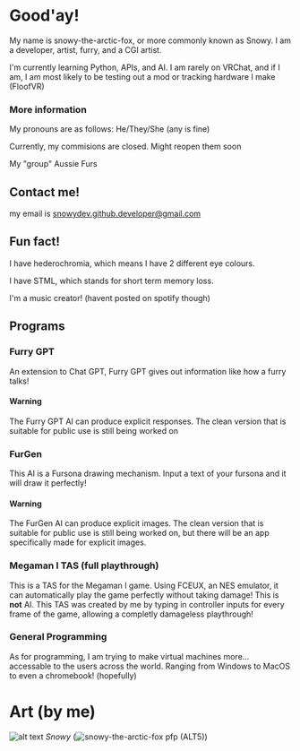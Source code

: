 # Good'ay!
My name is snowy-the-arctic-fox, or more commonly known as Snowy. I am a developer, artist, furry, and a CGI artist. 

I'm currently learning Python, APIs, and AI. I am rarely on VRChat, and if I am, I am most likely to be testing out a mod or tracking hardware I make (FloofVR)

### More information

My pronouns are as follows: He/They/She (any is fine)

Currently, my commisions are closed. Might reopen them soon

My "group" Aussie Furs

## Contact me!
my email is snowydev.github.developer@gmail.com

## Fun fact!

I have hederochromia, which means I have 2 different eye colours.

I have STML, which stands for short term memory loss.

I'm a music creator! (havent posted on spotify though)

## Programs

### Furry GPT
An extension to Chat GPT, Furry GPT gives out information like how a furry talks! 
#### **Warning** 
The Furry GPT AI can produce explicit responses. The clean version that is suitable for public use is still being worked on
### FurGen
This AI is a Fursona drawing mechanism. Input a text of your fursona and it will draw it perfectly!
#### **Warning** 
The FurGen AI can produce explicit images. The clean version that is suitable for public use is still being worked on, but there will be an app specifically made for explicit images.
### Megaman I TAS (full playthrough)
This is a TAS for the Megaman I game. Using FCEUX, an NES emulator, it can automatically play the game perfectly without taking damage! This is **not** AI. This TAS was created by me by typing in controller inputs for every frame of the game, allowing a completly damageless playthrough!
### General Programming
As for programming, I am trying to make virtual machines more... accessable to the users across the world. Ranging from Windows to MacOS to even a chromebook! (hopefully)

# Art (by me)

![alt text](https://thisfursonadoesnotexist.com/v2/jpgs/seed77132.jpg) _Snowy_
(![snowy-the-arctic-fox pfp (ALT5)](https://user-images.githubusercontent.com/129465069/230230911-5f71fa1e-feca-4ad2-a07d-0c682ff4a5b7.jpg))

<!--
**snowy-the-arctic-fox/snowy-the-arctic-fox** is a ✨ _special_ ✨ repository because its `README.md` (this file) appears on your GitHub profile.

Here are some ideas to get you started:

- 🔭 I’m currently working on ...
- 🌱 I’m currently learning ...
- 👯 I’m looking to collaborate on ...
- 🤔 I’m looking for help with ...
- 💬 Ask me about ...
- 📫 How to reach me: ...
- 😄 Pronouns: ...
- ⚡ Fun fact: ...
-->
